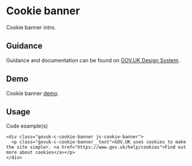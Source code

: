 # Cookie banner

Cookie banner intro.

## Guidance

Guidance and documentation can be found on [GOV.UK Design System](linkgoeshere).

## Demo

Cookie banner [demo](cookie-banner.html).

## Usage

Code example(s)

```
<div class="govuk-c-cookie-banner js-cookie-banner">
  <p class="govuk-c-cookie-banner__text">GOV.UK uses cookies to make the site simpler. <a href="https://www.gov.uk/help/cookies">Find out more about cookies</a></p>
</div>

```


<!--
## Installation

```
npm install --save @govuk-frontend/cookie-banner
```
-->
